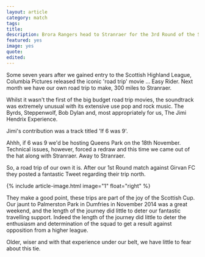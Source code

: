 ```yaml
---
layout: article
category: match
tags:
title:
description: Brora Rangers head to Stranraer for the 3rd Round of the Scottish Cup.
featured: yes
image: yes
quote:
edited:
---
```

Some seven years after we gained entry to the Scottish Highland League, Columbia Pictures released the iconic 'road trip' movie ... Easy Rider. Next month we have our own road trip to make, 300 miles to Stranraer.

Whilst it wasn't the first of the big budget road trip movies, the soundtrack was extremely unusual with its extensive use pop and rock music. The Byrds, Steppenwolf, Bob Dylan and, most appropriately for us, The Jimi Hendrix Experience.

Jimi's contribution was a track titled 'If 6 was 9'.

Ahhh, if 6 was 9 we'd be hosting Queens Park on the 18th November. Technical issues, however, forced a redraw and this time we came out of the hat along with Stranraer. Away to Stranraer.

So, a road trip of our own it is. After our 1st Round match against Girvan FC they posted a fantastic Tweet regarding their trip north.

{% include article-image.html image="1" float="right" %}

They make a good point, these trips are part of the joy of the Scottish Cup. Our jaunt to Palmerston Park in Dumfries in November 2014 was a great weekend, and the length of the journey did little to deter our fantastic travelling support. Indeed the length of the journey did little to deter the enthusiasm and determination of the squad to get a result against opposition from a higher league.

Older, wiser and with that experience under our belt, we have little to fear about this tie.
